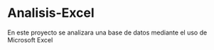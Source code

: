 # Analisis-Excel
En este proyecto se analizara una base de datos mediante el uso de Microsoft Excel
